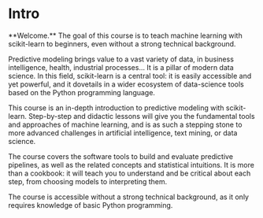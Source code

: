 # Intro

<div class="alert alert-primary">
**Welcome.** The goal of this course is to teach machine learning with
scikit-learn to beginners, even without a strong technical background.
</div>


Predictive modeling brings value to a vast variety of data, in business
intelligence, health, industrial processes... It is a pillar of modern
data science. In this field, scikit-learn is a central tool: it is easily
accessible and yet powerful, and it dovetails in a wider ecosystem of
data-science tools based on the Python programming language.

This course is an in-depth introduction to predictive modeling with
scikit-learn. Step-by-step and didactic lessons will give you the
fundamental tools and approaches of machine learning, and is as such a
stepping stone to more advanced challenges in artificial intelligence,
text mining, or data science.

The course covers the software tools to build and evaluate predictive
pipelines, as well as the related concepts and statistical intuitions. It
is more than a cookbook: it will teach you to understand and be critical
about each step, from choosing models to interpreting them.

The course is accessible without a strong technical background, as it
only requires knowledge of basic Python programming.


```{tableofcontents}
```
